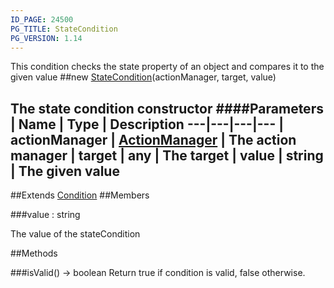 ```yaml
---
ID_PAGE: 24500
PG_TITLE: StateCondition
PG_VERSION: 1.14
---
```


This condition checks the state property of an object and compares it to the given value
##new [StateCondition](/classes/StateCondition)(actionManager, target, value)

The state condition constructor
####Parameters
 | Name | Type | Description
---|---|---|---
 | actionManager | [ActionManager](/classes/ActionManager) | The action manager
 | target | any | The target
 | value | string | The given value
---

##Extends [Condition](/classes/Condition)
##Members

###value : string


The value of the stateCondition



##Methods

###isValid() &rarr; boolean
Return true if condition is valid, false otherwise.


